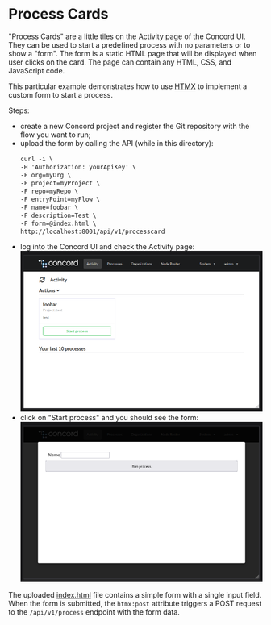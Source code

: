 # Process Cards

"Process Cards" are a little tiles on the Activity page of the Concord UI.
They can be used to start a predefined process with no parameters or to show a "form".
The form is a static HTML page that will be displayed when user clicks on the card.
The page can contain any HTML, CSS, and JavaScript code.

This particular example demonstrates how to use [HTMX](https://htmx.org/) to
implement a custom form to start a process.

Steps:
- create a new Concord project and register the Git repository with the flow
  you want to run;
- upload the form by calling the API (while in this directory):
  ```
  curl -i \
  -H 'Authorization: yourApiKey' \
  -F org=myOrg \
  -F project=myProject \
  -F repo=myRepo \
  -F entryPoint=myFlow \
  -F name=foobar \
  -F description=Test \
  -F form=@index.html \
  http://localhost:8001/api/v1/processcard
  ```
- log into the Concord UI and check the Activity page:
  ![Process Card](images/card.png)
- click on "Start process" and you should see the form:
  ![Form](images/form.png)

The uploaded [index.html](index.html) file contains a simple form with a single input field.
When the form is submitted, the `htmx:post` attribute triggers a POST request to the
`/api/v1/process` endpoint with the form data.
